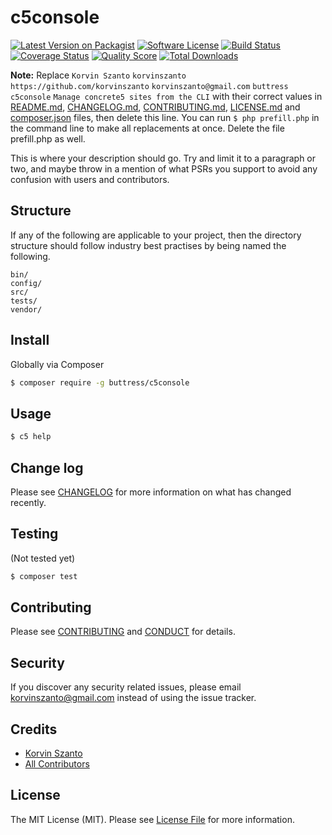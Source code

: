 # c5console

[![Latest Version on Packagist][ico-version]][link-packagist]
[![Software License][ico-license]](LICENSE.md)
[![Build Status][ico-travis]][link-travis]
[![Coverage Status][ico-scrutinizer]][link-scrutinizer]
[![Quality Score][ico-code-quality]][link-code-quality]
[![Total Downloads][ico-downloads]][link-downloads]

**Note:** Replace ```Korvin Szanto``` ```korvinszanto``` ```https://github.com/korvinszanto``` ```korvinszanto@gmail.com``` ```buttress``` ```c5console``` ```Manage concrete5 sites from the CLI``` with their correct values in [README.md](README.md), [CHANGELOG.md](CHANGELOG.md), [CONTRIBUTING.md](CONTRIBUTING.md), [LICENSE.md](LICENSE.md) and [composer.json](composer.json) files, then delete this line. You can run `$ php prefill.php` in the command line to make all replacements at once. Delete the file prefill.php as well.

This is where your description should go. Try and limit it to a paragraph or two, and maybe throw in a mention of what
PSRs you support to avoid any confusion with users and contributors.

## Structure

If any of the following are applicable to your project, then the directory structure should follow industry best practises by being named the following.

```
bin/        
config/
src/
tests/
vendor/
```


## Install

Globally via Composer

``` bash
$ composer require -g buttress/c5console
```

## Usage

``` bash
$ c5 help
```

## Change log

Please see [CHANGELOG](CHANGELOG.md) for more information on what has changed recently.

## Testing

(Not tested yet)

``` bash
$ composer test
```

## Contributing

Please see [CONTRIBUTING](CONTRIBUTING.md) and [CONDUCT](CONDUCT.md) for details.

## Security

If you discover any security related issues, please email korvinszanto@gmail.com instead of using the issue tracker.

## Credits

- [Korvin Szanto][link-author]
- [All Contributors][link-contributors]

## License

The MIT License (MIT). Please see [License File](LICENSE.md) for more information.

[ico-version]: https://img.shields.io/packagist/v/buttress/c5console.svg?style=flat-square
[ico-license]: https://img.shields.io/badge/license-MIT-brightgreen.svg?style=flat-square
[ico-travis]: https://img.shields.io/travis/buttress/c5console/master.svg?style=flat-square
[ico-scrutinizer]: https://img.shields.io/scrutinizer/coverage/g/buttress/c5console.svg?style=flat-square
[ico-code-quality]: https://img.shields.io/scrutinizer/g/buttress/c5console.svg?style=flat-square
[ico-downloads]: https://img.shields.io/packagist/dt/buttress/c5console.svg?style=flat-square

[link-packagist]: https://packagist.org/packages/buttress/c5console
[link-travis]: https://travis-ci.org/buttress/c5console
[link-scrutinizer]: https://scrutinizer-ci.com/g/buttress/c5console/code-structure
[link-code-quality]: https://scrutinizer-ci.com/g/buttress/c5console
[link-downloads]: https://packagist.org/packages/buttress/c5console
[link-author]: https://github.com/korvinszanto
[link-contributors]: ../../contributors
